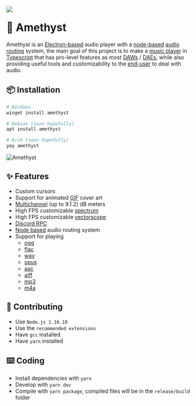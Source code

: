 <img align="left" src="https://media.discordapp.net/attachments/667464431562653706/1025732056124235826/icon.png?width=128&height=128">

# 💎 Amethyst
Amethyst is an [Electron-based](https://electronjs.org/) audio player with a [node-based](https://en.wikipedia.org/wiki/Node_graph_architecture) [audio routing](https://en.wikipedia.org/wiki/Audio_signal_flow) system, the main goal of this project is to make a [music player](https://en.wikipedia.org/wiki/Media_player_software) in [Typescript](https://www.typescriptlang.org/) that has pro-level features as most [DAWs](https://en.wikipedia.org/wiki/Digital_audio_workstation) / [DAEs](https://en.wikipedia.org/wiki/Audio_editing_software), while also providing useful tools and customizability to the [end-user](https://en.wikipedia.org/wiki/End_user) to deal with audio.

## 📦 Installation
```bash
# Windows
winget install amethyst

# Debian (soon hopefully)
apt install amethyst

# Arch (soon hopefully)
yay amethyst
```

![Amethyst](https://cdn.discordapp.com/attachments/667464431562653706/1033772275473846322/unknown.png)

## ✨ Features
- Custom cursors
- Support for animated [GIF](https://en.wikipedia.org/wiki/GIF) cover art
- [Multichannel](https://en.wikipedia.org/wiki/Surround_sound) (up to 9.1.2) dB meters
- High FPS customizable [spectrum](https://en.wikipedia.org/wiki/Spectrum_analyzer)
- High FPS customizable [vectorscope](https://en.wikipedia.org/wiki/Vectorscope)
- [Discord RPC](https://discord.com/developers/docs/topics/rpc)
- [Node based](https://en.wikipedia.org/wiki/Node_graph_architecture) audio routing system
- Support for playing 
  - [ogg](https://en.wikipedia.org/wiki/Ogg)
  - [flac](https://en.wikipedia.org/wiki/FLAC)
  - [wav](https://en.wikipedia.org/wiki/WAV)
  - [opus](https://en.wikipedia.org/wiki/Opus_(audio_format))
  - [aac](https://en.wikipedia.org/wiki/Advanced_Audio_Coding)
  - [aiff](https://en.wikipedia.org/wiki/Audio_Interchange_File_Format)
  - [mp3](https://en.wikipedia.org/wiki/MP3)
  - [m4a](https://en.wikipedia.org/wiki/MP4_file_format)

## 📝 Contributing
- Use `Node.js 1.16.10`
- Use the `recommended extensions`
- Have `gcc` installed
- Have `yarn` installed

## ⌨️ Coding
- Install dependencies with `yarn`
- Develop with `yarn dev`
- Compile with `yarn package`, compiled files will be in the `release/build` folder